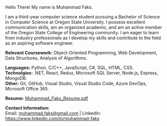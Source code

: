 Hello There! My name is Muhammad Faks.

I am a third-year computer science student pursuing a Bachelor of Science in Computer Science at Oregon State University. I possess excellent communication skills, am an organized academic, and am an active member of the Oregon State College of Engineering community. I am eager to learn from industry professionals as I develop my skills and contribute to the field as an aspiring software engineer.

**Relevant Coursework:** Object-Oriented Programming, Web Development, Data Structures, Analysis of Algorithms.

**Languages:** Python, C/C++, JavaScript, C#, SQL, HTML, CSS.    
**Technolgies:** .NET, React, Redux, Microsoft SQL Server, Node.js, Express, MongoDB.    
**Other:** Git, GitHub, Visual Studio, Visual Studio Code, Azure DevOps, Microsoft Office 365.    

**Resume:** [Muhammad_Faks_Resume.pdf](https://github.com/mfaks/mfaks/files/12779100/Muhammad_Faks_Resume.pdf)

**Contact Information:**    
Email: muhammad.faks@gmail.com |
LinkedIn: https://www.linkedin.com/in/muhammad-faks
